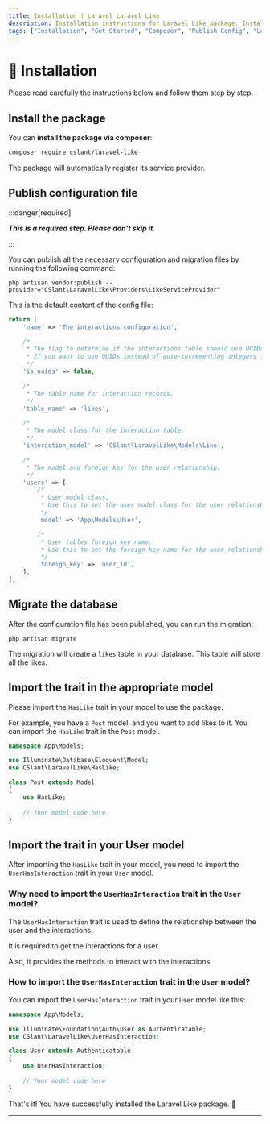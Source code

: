 ```yaml
---
title: Installation | Laravel Laravel Like
description: Installation instructions for Laravel Like package. Install the package via composer, publish the config file, and migrate the database.
tags: ["Installation", "Get Started", "Composer", "Publish Config", "Laravel Like", "Migrate Database", "Laravel Like Installation", "Interactions", "Likes", "Dislikes", "Favorites", "Stars", "Upvotes", "Downvotes", "Reactions", "Votes", "Laravel Like Package", "Import Trait", "User Model", "Model"]
---
```


<head>
  <!-- Basic Meta Tags -->
  <meta name="robots" content="index,follow" />
  <meta name="author" content="CSlant" />
  <meta name="generator" content="Docusaurus" />
  <meta name="theme-color" content="#2e8555" />
  
  <!-- Canonical URL -->
  <link rel="canonical" href="https://docs.cslant.com/laravel-like/getting-started/installation" />
  
  <!-- Open Graph Meta Tags -->
  <meta property="og:title" content="Installation | Laravel Laravel Like" />
  <meta property="og:description" content="Installation instructions for Laravel Like package. Install the package via composer, publish the config file, and migrate the database." />
  <meta property="og:type" content="article" />
  <meta property="og:url" content="https://docs.cslant.com/laravel-like/getting-started/installation" />
  <meta property="og:site_name" content="Laravel Like Package Documentation" />
  <meta property="og:locale" content="en_US" />
  
  <!-- Twitter Card Meta Tags -->
  <meta name="twitter:card" content="summary_large_image" />
  <meta name="twitter:title" content="Installation | Laravel Laravel Like" />
  <meta name="twitter:description" content="Installation instructions for Laravel Like package. Install the package via composer, publish the config file, and migrate the database." />
  <meta name="twitter:creator" content="@cslantofficial" />
  <meta name="twitter:site" content="@cslantofficial" />
  
  <!-- Additional Meta Tags -->
  <meta name="format-detection" content="telephone=no" />
  <meta name="mobile-web-app-capable" content="yes" />
  <meta name="apple-mobile-web-app-capable" content="yes" />
  <meta name="apple-mobile-web-app-status-bar-style" content="default" />
  
  <!-- Article Meta Tags -->
  <meta property="article:published_time" content="2025-07-21T00:00:00Z" />
  <meta property="article:modified_time" content="2025-07-21T00:00:00Z" />
  <meta property="article:author" content="CSlant" />
  <meta property="article:section" content="Documentation" />
  
  </head>

# 🔧 Installation

Please read carefully the instructions below and follow them step by step.

## Install the package

You can **install the package via composer**:

```bash
composer require cslant/laravel-like
```

The package will automatically register its service provider.

## Publish configuration file

:::danger[required]

**_This is a required step. Please don't skip it._**

:::

You can publish all the necessary configuration and migration files by running the following command:

```shell
php artisan vendor:publish --provider="CSlant\LaravelLike\Providers\LikeServiceProvider"
```

This is the default content of the config file:

```php
return [
    'name' => 'The interactions configuration',

    /*
     * The flag to determine if the interactions table should use UUIDs.
     * If you want to use UUIDs instead of auto-incrementing integers for your interactions table, set this to true.
     */
    'is_uuids' => false,

    /*
     * The table name for interaction records.
     */
    'table_name' => 'likes',

    /*
     * The model class for the interaction table.
     */
    'interaction_model' => 'CSlant\LaravelLike\Models\Like',

    /*
     * The model and foreign key for the user relationship.
     */
    'users' => [
        /*
         * User model class.
         * Use this to set the user model class for the user relationship.
         */
        'model' => 'App\Models\User',

        /*
         * User tables foreign key name.
         * Use this to set the foreign key name for the user relationship.
         */
        'foreign_key' => 'user_id',
    ],
];
```

## Migrate the database

After the configuration file has been published, you can run the migration:

```shell
php artisan migrate
```

The migration will create a `likes` table in your database. This table will store all the likes.

## Import the trait in the appropriate model

Please import the `HasLike` trait in your model to use the package.

For example, you have a `Post` model, and you want to add likes to it. You can import the `HasLike` trait in the `Post` model.

```php
namespace App\Models;

use Illuminate\Database\Eloquent\Model;
use CSlant\LaravelLike\HasLike;

class Post extends Model
{
    use HasLike;
    
    // Your model code here
}
```

## Import the trait in your User model

After importing the `HasLike` trait in your model, you need to import the `UserHasInteraction` trait in your `User` model.

### Why need to import the `UserHasInteraction` trait in the `User` model?

The `UserHasInteraction` trait is used to define the relationship between the user and the interactions. 

It is required to get the interactions for a user.

Also, it provides the methods to interact with the interactions.

### How to import the `UserHasInteraction` trait in the `User` model?

You can import the `UserHasInteraction` trait in your `User` model like this:

```php
namespace App\Models;

use Illuminate\Foundation\Auth\User as Authenticatable;
use CSlant\LaravelLike\UserHasInteraction;

class User extends Authenticatable
{
    use UserHasInteraction;
    
    // Your model code here
}
```

That's it! You have successfully installed the Laravel Like package. 🎉

---
